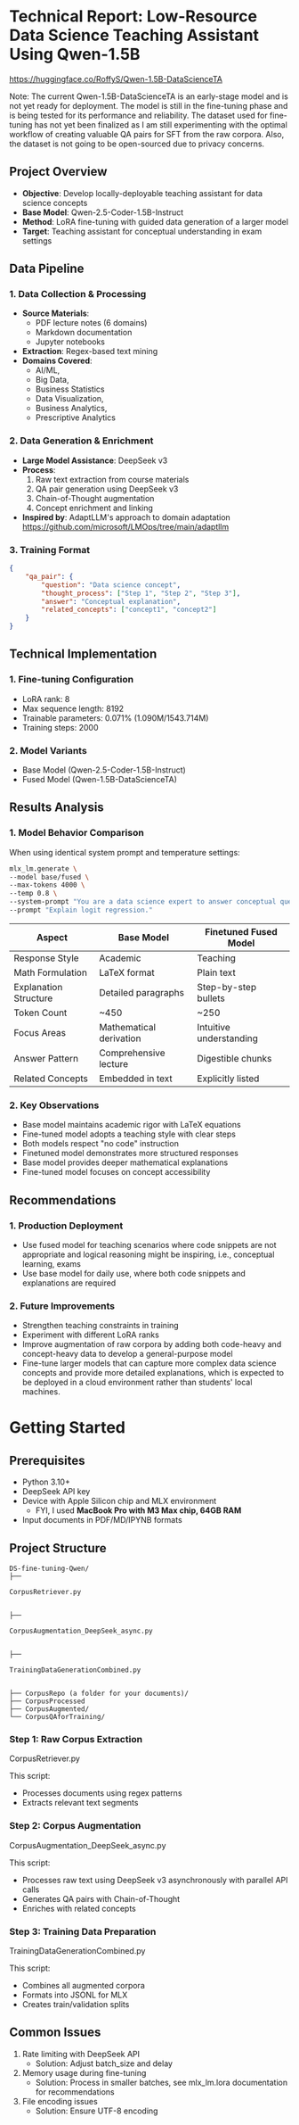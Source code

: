 # Technical Report: Low-Resource Data Science Teaching Assistant Using Qwen-1.5B
https://huggingface.co/RoffyS/Qwen-1.5B-DataScienceTA

Note: The current Qwen-1.5B-DataScienceTA is an early-stage model and is not yet ready for deployment. The model is still in the fine-tuning phase and is being tested for its performance and reliability. The dataset used for fine-tuning has not yet been finalized as I am still experimenting with the optimal workflow of creating valuable QA pairs for SFT from the raw corpora. Also, the dataset is not going to be open-sourced due to privacy concerns.

## Project Overview
- **Objective**: Develop locally-deployable teaching assistant for data science concepts
- **Base Model**: Qwen-2.5-Coder-1.5B-Instruct
- **Method**: LoRA fine-tuning with guided data generation of a larger model
- **Target**: Teaching assistant for conceptual understanding in exam settings

## Data Pipeline

### 1. **Data Collection & Processing**
- **Source Materials**:
  - PDF lecture notes (6 domains)
  - Markdown documentation
  - Jupyter notebooks
- **Extraction**: Regex-based text mining
- **Domains Covered**:
  - AI/ML,
  - Big Data,
  - Business Statistics
  - Data Visualization,
  - Business Analytics,
  - Prescriptive Analytics

### 2. **Data Generation & Enrichment**
- **Large Model Assistance**: DeepSeek v3
- **Process**:
  1. Raw text extraction from course materials
  2. QA pair generation using DeepSeek v3
  3. Chain-of-Thought augmentation
  4. Concept enrichment and linking
- **Inspired by**: AdaptLLM's approach to domain adaptation https://github.com/microsoft/LMOps/tree/main/adaptllm

### 3. **Training Format**
```json
{
    "qa_pair": {
        "question": "Data science concept",
        "thought_process": ["Step 1", "Step 2", "Step 3"],
        "answer": "Conceptual explanation",
        "related_concepts": ["concept1", "concept2"]
    }
}
```

## Technical Implementation
### 1. **Fine-tuning Configuration**
- LoRA rank: 8
- Max sequence length: 8192
- Trainable parameters: 0.071% (1.090M/1543.714M)
- Training steps: 2000

### 2. **Model Variants**
- Base Model (Qwen-2.5-Coder-1.5B-Instruct)
- Fused Model (Qwen-1.5B-DataScienceTA)

## Results Analysis
### 1. **Model Behavior Comparison**
When using identical system prompt and temperature settings:
```bash
mlx_lm.generate \
--model base/fused \
--max-tokens 4000 \
--temp 0.8 \
--system-prompt "You are a data science expert to answer conceptual questions. You should not generate code." \
--prompt "Explain logit regression."
```

| Aspect | Base Model | Finetuned Fused Model |
|--------|------------|----------------------|
| Response Style | Academic | Teaching |
| Math Formulation | LaTeX format | Plain text |
| Explanation Structure | Detailed paragraphs | Step-by-step bullets |
| Token Count | ~450 | ~250 |
| Focus Areas | Mathematical derivation | Intuitive understanding |
| Answer Pattern | Comprehensive lecture | Digestible chunks |
| Related Concepts | Embedded in text | Explicitly listed |

### 2. **Key Observations**
- Base model maintains academic rigor with LaTeX equations
- Fine-tuned model adopts a teaching style with clear steps
- Both models respect "no code" instruction
- Finetuned model demonstrates more structured responses
- Base model provides deeper mathematical explanations
- Fine-tuned model focuses on concept accessibility

## Recommendations

### 1. **Production Deployment**
- Use fused model for teaching scenarios where code snippets are not appropriate and logical reasoning might be inspiring, i.e., conceptual learning, exams
- Use base model for daily use, where both code snippets and explanations are required

### 2. **Future Improvements**
- Strengthen teaching constraints in training
- Experiment with different LoRA ranks
- Improve augmentation of raw corpora by adding both code-heavy and concept-heavy data to develop a general-purpose model
- Fine-tune larger models that can capture more complex data science concepts and provide more detailed explanations, which is expected to be deployed in a cloud environment rather than students' local machines.

# Getting Started

## Prerequisites
- Python 3.10+
- DeepSeek API key
- Device with Apple Silicon chip and MLX environment
  - FYI, I used **MacBook Pro with M3 Max chip, 64GB RAM**
- Input documents in PDF/MD/IPYNB formats

## Project Structure
```
DS-fine-tuning-Qwen/
├── 

CorpusRetriever.py


├── 

CorpusAugmentation_DeepSeek_async.py


├── 

TrainingDataGenerationCombined.py


├── CorpusRepo (a folder for your documents)/
├── CorpusProcessed
├── CorpusAugmented/
└── CorpusQAforTraining/
```

### Step 1: Raw Corpus Extraction
CorpusRetriever.py 

This script:
- Processes documents using regex patterns
- Extracts relevant text segments

### Step 2: Corpus Augmentation
CorpusAugmentation_DeepSeek_async.py

This script:
- Processes raw text using DeepSeek v3 asynchronously with parallel API calls
- Generates QA pairs with Chain-of-Thought
- Enriches with related concepts

### Step 3: Training Data Preparation
TrainingDataGenerationCombined.py 

This script:
- Combines all augmented corpora
- Formats into JSONL for MLX
- Creates train/validation splits

## Common Issues
1. Rate limiting with DeepSeek API
   - Solution: Adjust batch_size and delay
2. Memory usage during fine-tuning
   - Solution: Process in smaller batches, see mlx_lm.lora documentation for recommendations
3. File encoding issues
   - Solution: Ensure UTF-8 encoding

